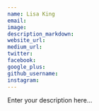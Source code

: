 ```yaml
---
name: Lisa King
email:
image:
description_markdown:
website_url:
medium_url:
twitter:
facebook:
google_plus:
github_username:
instagram:
---
```


Enter your description here...
